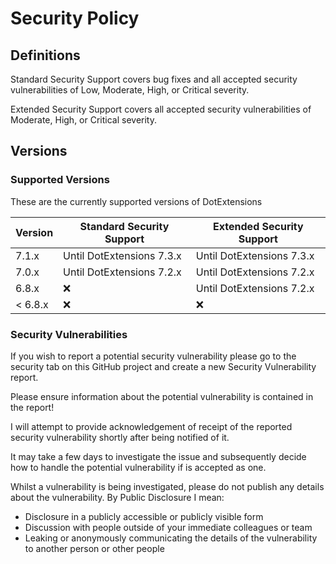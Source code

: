# Security Policy

## Definitions

Standard Security Support covers bug fixes and all accepted security vulnerabilities of Low, Moderate, High, or Critical severity.

Extended Security Support covers all accepted security vulnerabilities of Moderate, High, or Critical severity.

## Versions

### Supported Versions

These are the currently supported versions of DotExtensions

| Version | Standard Security Support | Extended Security Support |
| ------- | ------------------ |----|
| 7.1.x | Until DotExtensions 7.3.x | Until DotExtensions 7.3.x |
| 7.0.x | Until DotExtensions 7.2.x | Until DotExtensions 7.2.x |
| 6.8.x | :x: | Until DotExtensions 7.2.x |
| < 6.8.x  | :x: | :x: |


### Security Vulnerabilities
If you wish to report a potential security vulnerability please go to the security tab on this GitHub project and create a new Security Vulnerability report. 

Please ensure information about the potential vulnerability is contained in the report!

I will attempt to provide acknowledgement of receipt of the reported security vulnerability shortly after being notified of it. 

It may take a few days to investigate the issue and subsequently decide how to handle the potential vulnerability if is accepted as one.

Whilst a vulnerability is being investigated, please do not publish any details about the vulnerability.
By Public Disclosure I mean:
* Disclosure in a publicly accessible or publicly visible form
* Discussion with people outside of your immediate colleagues or team
* Leaking or anonymously communicating the details of the vulnerability to another person or other people
